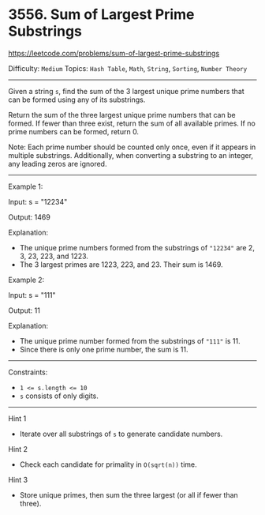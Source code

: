 # 3556. Sum of Largest Prime Substrings

https://leetcode.com/problems/sum-of-largest-prime-substrings

Difficulty: `Medium`
Topics: `Hash Table`, `Math`, `String`, `Sorting`, `Number Theory`

---

Given a string `s`, find the sum of the 3 largest unique prime numbers that can be formed using any of its substrings.

Return the sum of the three largest unique prime numbers that can be formed. If fewer than three exist, return the sum of all available primes. If no prime numbers can be formed, return 0.

Note: Each prime number should be counted only once, even if it appears in multiple substrings. Additionally, when converting a substring to an integer, any leading zeros are ignored.

---

Example 1:

Input: s = "12234"

Output: 1469

Explanation:

- The unique prime numbers formed from the substrings of `"12234"` are 2, 3, 23, 223, and 1223.
- The 3 largest primes are 1223, 223, and 23. Their sum is 1469.

Example 2:

Input: s = "111"

Output: 11

Explanation:

- The unique prime number formed from the substrings of `"111"` is 11.
- Since there is only one prime number, the sum is 11.
 
---

Constraints:

- `1 <= s.length <= 10`
- `s` consists of only digits.

---

Hint 1
- Iterate over all substrings of `s` to generate candidate numbers.

Hint 2
- Check each candidate for primality in `O(sqrt(n))` time.

Hint 3
- Store unique primes, then sum the three largest (or all if fewer than three).